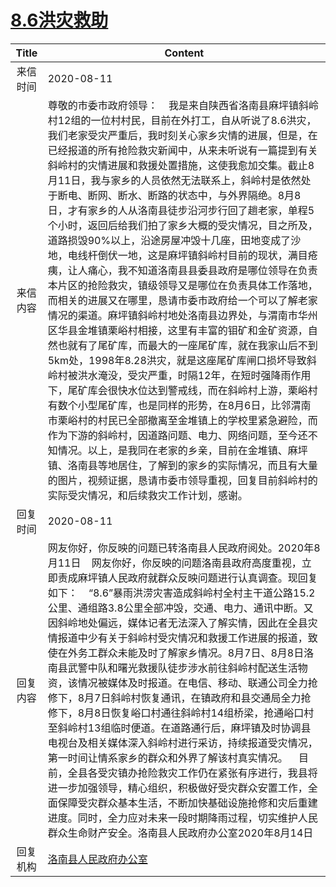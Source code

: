 # <a href="http://www.shangluo.gov.cn/zmhd/ldxxxx.jsp?urltype=leadermail.LeaderMailContentUrl&wbtreeid=1112&leadermailid=6301">8.6洪灾救助</a>
|Title|Content|
|:---:|---|
|来信时间|2020-08-11|
|来信内容|尊敬的市委市政府领导：    我是来自陕西省洛南县麻坪镇斜岭村12组的一位村村民，目前在外打工，自从听说了8.6洪灾，我们老家受灾严重后，我时刻关心家乡灾情的进展，但是，在已经报道的所有抢险救灾新闻中，从来未听说有一篇提到有关斜岭村的灾情进展和救援处置措施，这使我愈加交集。截止8月11日，我与家乡的人员依然无法联系上，斜岭村是依然处于断电、断网、断水、断路的状态中，与外界隔绝。8月8日，才有家乡的人从洛南县徒步沿河步行回了趟老家，单程5个小时，返回后给我们拍了家乡大概的受灾情况，目之所及，道路损毁90%以上，沿途房屋冲毁十几座，田地变成了沙地，电线杆倒伏一地，这是麻坪镇斜岭村目前的现状，满目疮痍，让人痛心，我不知道洛南县县委县政府是哪位领导在负责本片区的抢险救灾，镇级领导又是哪位在负责具体工作落地，而相关的进展又在哪里，恳请市委市政府给一个可以了解老家情况的渠道。麻坪镇斜岭村地处洛南县边界处，与渭南市华州区华县金堆镇栗峪村相接，这里有丰富的钼矿和金矿资源，自然也就有了尾矿库，而最大的一座尾矿库，就在我家山后不到5km处，1998年8.28洪灾，就是这座尾矿库闸口损坏导致斜岭村被洪水淹没，受灾严重，时隔12年，在短时强降雨作用下，尾矿库会很快水位达到警戒线，而在斜岭村上游，栗峪村有数个小型尾矿库，也是同样的形势，在8月6日，比邻渭南市栗峪村的村民已全部撤离至金堆镇上的学校里紧急避险，而作为下游的斜岭村，因道路问题、电力、网络问题，至今还不知情况。以上，是我同在老家的乡亲，目前在金堆镇、麻坪镇、洛南县等地居住，了解到的家乡的实际情况，而且有大量的图片，视频证据，恳请市委市领导重视，回复目前斜岭村的实际受灾情况，和后续救灾工作计划，感谢。|
|回复时间|2020-08-11|
|回复内容|网友你好，你反映的问题已转洛南县人民政府阅处。2020年8月11日    网友你好，你反映的问题洛南县政府高度重视，立即责成麻坪镇人民政府就群众反映问题进行认真调查。现回复如下：    “8.6”暴雨洪涝灾害造成斜岭村全村主干道公路15.2公里、通组路3.8公里全部冲毁，交通、电力、通讯中断。又因斜岭地处偏远，媒体记者无法深入了解实情，因此在全县灾情报道中少有关于斜岭村受灾情况和救援工作进展的报道，致使在外务工群众未能及时了解家乡情况。8月7日、8月8日洛南县武警中队和曙光救援队徒步涉水前往斜岭村配送生活物资，该情况被媒体及时报道。在电信、移动、联通公司全力抢修下，8月7日斜岭村恢复通讯，在镇政府和县交通局全力抢修下，8月8日恢复峪口村通往斜岭村14组桥梁，抢通峪口村至斜岭村13组临时便道。在道路通行后，麻坪镇及时协调县电视台及相关媒体深入斜岭村进行采访，持续报道受灾情况，第一时间让情系家乡的群众和外界了解该村真实情况。    目前，全县各受灾镇办抢险救灾工作仍在紧张有序进行，我县将进一步加强领导，精心组织，积极做好受灾群众安置工作，全面保障受灾群众基本生活，不断加快基础设施抢修和灾后重建进度。同时，全力应对未来一段时期降雨过程，切实维护人民群众生命财产安全。洛南县人民政府办公室2020年8月14日|
|回复机构|<a href="../../categories/agencies/洛南县人民政府办公室.md">洛南县人民政府办公室</a>|